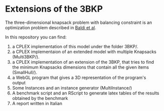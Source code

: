 # Extensions of the 3BKP
The three-dimensional knapsack problem with balancing constraint is an 
optimization problem described in 
[Baldi et al](http://porto.polito.it/2464177/1/2464177.pdf).


In this repository you can find:
1. a CPLEX implementation of this model under the folder 3BKP/.
2. a CPLEX implementaion of an extended model with multiple Knapsacks (Multi3BKP/).
3. a CPLEX implementation of an extension of the 3BKP, that tries to find the minimum
Knapsacks dimensions that contain all the given items (SmallHull/).
4. a WebGL program that gives a 3D representation of the program's output
5. Some Instances and an instance generator (MultiInstance/)
6. A benchmark script and an RScript to generate latex tables of the results 
obtained by the benchmark
7. A report written in Italian



 
